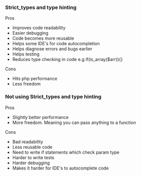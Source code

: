 ### Strict_types and type hinting

Pros
- Improves code readability
- Easier debugging
- Code becomes more reusable
- Helps some IDE's for code autocompletion
- Helps diagnose errors and bugs earlier
- Helps testing
- Reduces type checking in code e.g if(is_array($arr)){}

Cons
- Hits php performance
- Less freedom

### Not using Strict_types and type hinting

Pros
- Slightly better performance
- More freedom. Meaning you can pass anything to a function


Cons
- Bad readability
- Less reusable code
- Need to write if statements which check param type
- Harder to write tests 
- Harder debugging
- Makes it harder for IDE's to autocomplete code